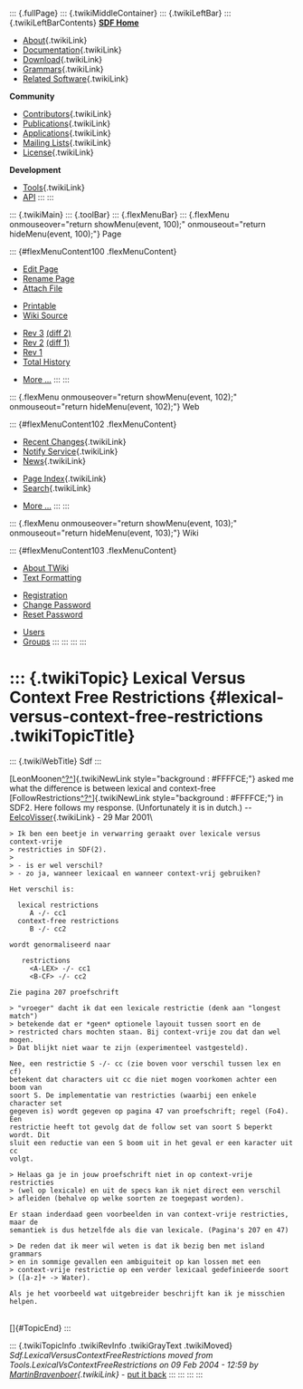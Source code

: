 ::: {.fullPage}
::: {.twikiMiddleContainer}
::: {.twikiLeftBar}
::: {.twikiLeftBarContents}
**[SDF Home](http://www.syntax-definition.org)**

-   [About](SdfLanguage){.twikiLink}
-   [Documentation](SdfDocumentation){.twikiLink}
-   [Download](SdfSoftware){.twikiLink}
-   [Grammars](SdfGrammars){.twikiLink}
-   [Related Software](SdfRelatedSoftware){.twikiLink}

**Community**

-   [Contributors](SdfDevelopment){.twikiLink}
-   [Publications](SdfPublications){.twikiLink}
-   [Applications](SdfApplications){.twikiLink}
-   [Mailing Lists](MailingList){.twikiLink}
-   [License](BSDLicense){.twikiLink}

**Development**

-   [Tools](DevelopmentTools){.twikiLink}
-   [API](http://homepages.cwi.nl/~daybuild/daily-docs)
:::
:::

::: {.twikiMain}
::: {.toolBar}
::: {.flexMenuBar}
::: {.flexMenu onmouseover="return showMenu(event, 100);" onmouseout="return hideMenu(event, 100);"}
Page

::: {#flexMenuContent100 .flexMenuContent}
-   [Edit
    Page](http://www.program-transformation.org/edit/Sdf/LexicalVersusContextFreeRestrictions?t=1536826618)
-   [Rename
    Page](http://www.program-transformation.org/rename/Sdf/LexicalVersusContextFreeRestrictions)
-   [Attach
    File](http://www.program-transformation.org/attach/Sdf/LexicalVersusContextFreeRestrictions)

<!-- -->

-   [Printable](http://www.program-transformation.org/view/Sdf/LexicalVersusContextFreeRestrictions?skin=print.pattern)
-   [Wiki
    Source](http://www.program-transformation.org/view/Sdf/LexicalVersusContextFreeRestrictions?skin=text&raw=on&contenttype=text/plain)

<!-- -->

-   [Rev
    3](http://www.program-transformation.org/view/Sdf/LexicalVersusContextFreeRestrictions?rev=1.3)
    [(diff 2)](http://www.program-transformation.org/rdiff/Sdf/LexicalVersusContextFreeRestrictions?rev1=1.3&rev2=1.2)
-   [Rev
    2](http://www.program-transformation.org/view/Sdf/LexicalVersusContextFreeRestrictions?rev=1.2)
    [(diff 1)](http://www.program-transformation.org/rdiff/Sdf/LexicalVersusContextFreeRestrictions?rev1=1.2&rev2=1.1)
-   [Rev
    1](http://www.program-transformation.org/view/Sdf/LexicalVersusContextFreeRestrictions?rev=1.1)
-   [Total
    History](http://www.program-transformation.org/rdiff/Sdf/LexicalVersusContextFreeRestrictions)

<!-- -->

-   [More
    \...](http://www.program-transformation.org/oops/Sdf/LexicalVersusContextFreeRestrictions?template=oopsmore&param1=1.3&param2=1.3)
:::
:::

::: {.flexMenu onmouseover="return showMenu(event, 102);" onmouseout="return hideMenu(event, 102);"}
Web

::: {#flexMenuContent102 .flexMenuContent}
-   [Recent Changes](WebChanges){.twikiLink}
-   [Notify Service](WebNotify){.twikiLink}
-   [News](WebNews){.twikiLink}

<!-- -->

-   [Page Index](WebIndex){.twikiLink}
-   [Search](WebSearch){.twikiLink}

<!-- -->

-   [More
    \...](http://www.program-transformation.org/oops/Sdf/LexicalVersusContextFreeRestrictions?template=oopsmore&param1=1.3&param2=1.3)
:::
:::

::: {.flexMenu onmouseover="return showMenu(event, 103);" onmouseout="return hideMenu(event, 103);"}
Wiki

::: {#flexMenuContent103 .flexMenuContent}
-   [About
    TWiki](http://www.program-transformation.org/view/TWiki/WebHome)
-   [Text
    Formatting](http://www.program-transformation.org/view/TWiki/TextFormattingRules)

<!-- -->

-   [Registration](http://www.program-transformation.org/view/TWiki/TWikiRegistration)
-   [Change
    Password](http://www.program-transformation.org/view/TWiki/ChangePassword)
-   [Reset
    Password](http://www.program-transformation.org/view/TWiki/ResetPassword)

<!-- -->

-   [Users](http://www.program-transformation.org/view/Main/TWikiUsers)
-   [Groups](http://www.program-transformation.org/view/Main/TWikiGroups)
:::
:::
:::
:::

::: {.twikiTopic}
Lexical Versus Context Free Restrictions {#lexical-versus-context-free-restrictions .twikiTopicTitle}
========================================

::: {.twikiWebTitle}
Sdf
:::

[LeonMoonen[^?^](http://www.program-transformation.org/edit/Main/LeonMoonen?topicparent=Sdf.LexicalVersusContextFreeRestrictions)]{.twikiNewLink
style="background : #FFFFCE;"} asked me what the difference is between
lexical and context-free
[FollowRestrictions[^?^](http://www.program-transformation.org/edit/Sdf/FollowRestrictions?topicparent=Sdf.LexicalVersusContextFreeRestrictions)]{.twikiNewLink
style="background : #FFFFCE;"} in SDF2. Here follows my response.
(Unfortunately it is in dutch.) \--
[EelcoVisser](../Main/EelcoVisser){.twikiLink} - 29 Mar 2001\

    > Ik ben een beetje in verwarring geraakt over lexicale versus context-vrije
    > restricties in SDF(2).
    > 
    > - is er wel verschil?
    > - zo ja, wanneer lexicaal en wanneer context-vrij gebruiken?

    Het verschil is:

      lexical restrictions 
         A -/- cc1
      context-free restrictions
         B -/- cc2

    wordt genormaliseerd naar

       restrictions
         <A-LEX> -/- cc1
         <B-CF> -/- cc2

    Zie pagina 207 proefschrift

    > "vroeger" dacht ik dat een lexicale restrictie (denk aan "longest match")
    > betekende dat er *geen* optionele layouit tussen soort en de
    > restricted chars mochten staan. Bij context-vrije zou dat dan wel mogen. 
    > Dat blijkt niet waar te zijn (experimenteel vastgesteld). 

    Nee, een restrictie S -/- cc (zie boven voor verschil tussen lex en cf)
    betekent dat characters uit cc die niet mogen voorkomen achter een boom van
    soort S. De implementatie van restricties (waarbij een enkele character set
    gegeven is) wordt gegeven op pagina 47 van proefschrift; regel (Fo4). Een
    restrictie heeft tot gevolg dat de follow set van soort S beperkt wordt. Dit
    sluit een reductie van een S boom uit in het geval er een karacter uit cc
    volgt.

    > Helaas ga je in jouw proefschrift niet in op context-vrije restricties 
    > (wel op lexicale) en uit de specs kan ik niet direct een verschil 
    > afleiden (behalve op welke soorten ze toegepast worden).

    Er staan inderdaad geen voorbeelden in van context-vrije restricties, maar de
    semantiek is dus hetzelfde als die van lexicale. (Pagina's 207 en 47)

    > De reden dat ik meer wil weten is dat ik bezig ben met island grammars 
    > en in sommige gevallen een ambiguiteit op kan lossen met een 
    > context-vrije restrictie op een verder lexicaal gedefinieerde soort 
    > ([a-z]+ -> Water). 

    Als je het voorbeeld wat uitgebreider beschrijft kan ik je misschien helpen.

\
[]{#TopicEnd}
:::

::: {.twikiTopicInfo .twikiRevInfo .twikiGrayText .twikiMoved}
*Sdf.LexicalVersusContextFreeRestrictions moved from
Tools.LexicalVsContextFreeRestrictions on 09 Feb 2004 - 12:59 by
[MartinBravenboer](../Main/MartinBravenboer){.twikiLink}* - [put it
back](http://www.program-transformation.org/rename/Sdf/LexicalVersusContextFreeRestrictions?newweb=Tools&newtopic=LexicalVsContextFreeRestrictions&confirm=on "Click to move topic back to previous location, with option to change references.")
:::
:::
:::
:::

